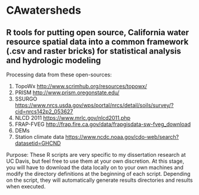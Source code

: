 # CAwatersheds
## R tools for putting open source, California water resource spatial data into a common framework (.csv and raster bricks) for statistical analysis and hydrologic modeling 

Processing data from these open-sources:
1. TopoWx http://www.scrimhub.org/resources/topowx/
2. PRISM http://www.prism.oregonstate.edu/
3. SSURGO https://www.nrcs.usda.gov/wps/portal/nrcs/detail/soils/survey/?cid=nrcs142p2_053627
4. NLCD 2011 https://www.mrlc.gov/nlcd2011.php
5. FRAP-FVEG http://frap.fire.ca.gov/data/frapgisdata-sw-fveg_download
6. DEMs
7. Station climate data https://www.ncdc.noaa.gov/cdo-web/search?datasetid=GHCND  

Purpose: These R scripts are very specific to my dissertation research at UC Davis, but feel free to use them at your own discretion.   At this stage, you will have to download the data locally 
on to your own machines and modify the directory definitions at the beginning of each script.  Depending on the script, they will automatically generate results directories and results when
executed.
